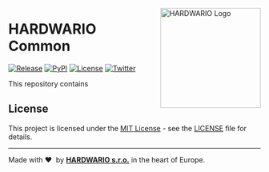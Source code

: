 <a href="https://www.hardwario.com/"><img src="https://www.hardwario.com/ci/assets/hw-logo.svg" width="200" alt="HARDWARIO Logo" align="right"></a>

# HARDWARIO Common

[![Release](https://img.shields.io/github/release/hardwario/py-hardwario-common.svg)](https://github.com/hardwario/py-hardwario-common/releases)
[![PyPI](https://img.shields.io/pypi/v/hardwario-common.svg)](https://pypi.org/project/hardwario-common/)
[![License](https://img.shields.io/github/license/hardwario/py-hardwario-common.svg)](https://github.com/hardwario/py-hardwario-common/blob/master/LICENSE)
[![Twitter](https://img.shields.io/twitter/follow/hardwario_en.svg?style=social&label=Follow)](https://twitter.com/hardwario_en)

This repository contains


## License

This project is licensed under the [MIT License](https://opensource.org/licenses/MIT/) - see the [LICENSE](LICENSE) file for details.

---

Made with &#x2764;&nbsp; by [**HARDWARIO s.r.o.**](https://www.hardwario.com/) in the heart of Europe.
